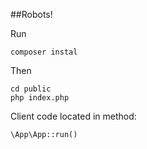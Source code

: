 ##Robots!

Run

    composer instal

Then

    cd public
    php index.php

Client code located in method:

    \App\App::run()
